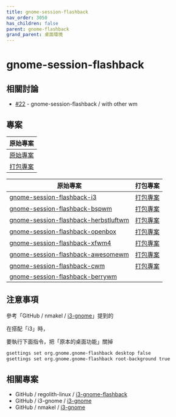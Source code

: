 ```yaml
---
title: gnome-session-flashback
nav_order: 3050
has_children: false
parent: gnome-flashback
grand_parent: 桌面環境
---
```



# gnome-session-flashback


## 相關討論

* [#22](https://www.ubuntu-tw.org/modules/newbb/viewtopic.php?post_id=363816#forumpost363816) - gnome-session-flashback / with other wm


## 專案

| 原始專案 |
| --- |
| [原始專案](https://github.com/samwhelp/note-about-gnome-flashback/tree/gh-pages/_demo/project/gnome-session/gnome-session-flashback) |
| [打包專案](https://github.com/samwhelp/note-about-ubuntu/tree/gh-pages/_demo/packaging/gnome-session/gnome-session-flashback) |



| 原始專案 | 打包專案 |
| --- | --- |
| [gnome-session-flashback-i3](https://github.com/samwhelp/note-about-gnome-flashback/tree/gh-pages/_demo/project/gnome-session/gnome-session-flashback/gnome-session-flashback-i3) | [打包專案](https://github.com/samwhelp/note-about-ubuntu/tree/gh-pages/_demo/packaging/gnome-session/gnome-session-flashback/gnome-session-flashback-i3) |
| [gnome-session-flashback-bspwm](https://github.com/samwhelp/note-about-gnome-flashback/tree/gh-pages/_demo/project/gnome-session/gnome-session-flashback/gnome-session-flashback-bspwm) | [打包專案](https://github.com/samwhelp/note-about-ubuntu/tree/gh-pages/_demo/packaging/gnome-session/gnome-session-flashback/gnome-session-flashback-bspwm) |
| [gnome-session-flashback-herbstluftwm](https://github.com/samwhelp/note-about-gnome-flashback/tree/gh-pages/_demo/project/gnome-session/gnome-session-flashback/gnome-session-flashback-herbstluftwm) | [打包專案](https://github.com/samwhelp/note-about-ubuntu/tree/gh-pages/_demo/packaging/gnome-session/gnome-session-flashback/gnome-session-flashback-herbstluftwm) |
| [gnome-session-flashback-openbox](https://github.com/samwhelp/note-about-gnome-flashback/tree/gh-pages/_demo/project/gnome-session/gnome-session-flashback/gnome-session-flashback-openbox) | [打包專案](https://github.com/samwhelp/note-about-ubuntu/tree/gh-pages/_demo/packaging/gnome-session/gnome-session-flashback/gnome-session-flashback-openbox) |
| [gnome-session-flashback-xfwm4](https://github.com/samwhelp/note-about-gnome-flashback/tree/gh-pages/_demo/project/gnome-session/gnome-session-flashback/gnome-session-flashback-xfwm4) | [打包專案](https://github.com/samwhelp/note-about-ubuntu/tree/gh-pages/_demo/packaging/gnome-session/gnome-session-flashback/gnome-session-flashback-xfwm4) |
| [gnome-session-flashback-awesomewm](https://github.com/samwhelp/note-about-gnome-flashback/tree/gh-pages/_demo/project/gnome-session/gnome-session-flashback/gnome-session-flashback-i3) | [打包專案](https://github.com/samwhelp/note-about-ubuntu/tree/gh-pages/_demo/packaging/gnome-session/gnome-session-flashback/gnome-session-flashback-awesomewm) |
| [gnome-session-flashback-cwm](https://github.com/samwhelp/note-about-gnome-flashback/tree/gh-pages/_demo/project/gnome-session/gnome-session-flashback/gnome-session-flashback-cwm) | [打包專案](https://github.com/samwhelp/note-about-ubuntu/tree/gh-pages/_demo/packaging/gnome-session/gnome-session-flashback/gnome-session-flashback-i3) |
| [gnome-session-flashback-berrywm](https://github.com/samwhelp/note-about-gnome-flashback/tree/gh-pages/_demo/project/gnome-session/gnome-session-flashback/gnome-session-flashback-berrywm) |  |


## 注意事項

參考「GitHub / nmakel / [i3-gnome](https://github.com/nmakel/i3-gnome)」提到的

在搭配「i3」時，

要執行下面指令，把「原本的桌面功能」關掉

``` sh
gsettings set org.gnome.gnome-flashback desktop false
gsettings set org.gnome.gnome-flashback root-background true
```


## 相關專案

* GitHub / regolith-linux / [i3-gnome-flashback](https://github.com/regolith-linux/i3-gnome-flashback)
* GitHub / i3-gnome / [i3-gnome](https://github.com/i3-gnome/i3-gnome)
* GitHub / nmakel / [i3-gnome](https://github.com/nmakel/i3-gnome)
